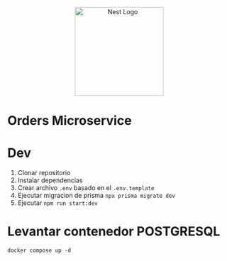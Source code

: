 <p align="center">
  <a href="http://nestjs.com/" target="blank"><img src="https://nestjs.com/img/logo-small.svg" width="200" alt="Nest Logo" /></a>
</p>

# Orders Microservice 

# Dev
1. Clonar repositorio
2. Instalar dependencias 
3. Crear archivo `.env` basado en el `.env.template` 
4. Ejecutar migracion de prisma `npx prisma migrate dev`
5. Ejecutar `npm run start:dev`

# Levantar contenedor POSTGRESQL
```
docker compose up -d
```